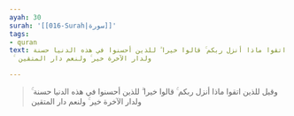 ```yaml
---
ayah: 30
surah: '[[016-Surah|سورة]]'
tags:
- quran
text: وقيل للذين اتقوا ماذا أنزل ربكم ۚ قالوا خيرا ۗ للذين أحسنوا في هذه الدنيا حسنة
  ۚ ولدار الآخرة خير ۚ ولنعم دار المتقين

---
```

> وقيل للذين اتقوا ماذا أنزل ربكم ۚ قالوا خيرا ۗ للذين أحسنوا في هذه الدنيا حسنة ۚ ولدار الآخرة خير ۚ ولنعم دار المتقين
